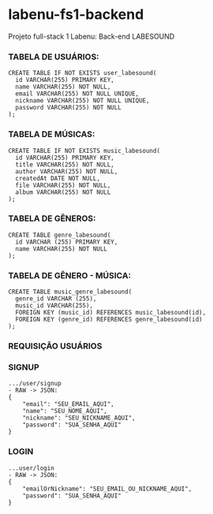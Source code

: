# labenu-fs1-backend
Projeto full-stack 1 Labenu: Back-end LABESOUND

### TABELA DE USUÁRIOS:
```
CREATE TABLE IF NOT EXISTS user_labesound(
  id VARCHAR(255) PRIMARY KEY,
  name VARCHAR(255) NOT NULL,
  email VARCHAR(255) NOT NULL UNIQUE,
  nickname VARCHAR(255) NOT NULL UNIQUE,
  password VARCHAR(255) NOT NULL
);
```
### TABELA DE MÚSICAS:
```
CREATE TABLE IF NOT EXISTS music_labesound(
  id VARCHAR(255) PRIMARY KEY,
  title VARCHAR(255) NOT NULL,
  author VARCHAR(255) NOT NULL,
  createdAt DATE NOT NULL,
  file VARCHAR(255) NOT NULL,
  album VARCHAR(255) NOT NULL
);
```
### TABELA DE GÊNEROS:
```
CREATE TABLE genre_labesound(
  id VARCHAR (255) PRIMARY KEY,
  name VARCHAR(255) NOT NULL
);
```
### TABELA DE GÊNERO - MÚSICA:
```
CREATE TABLE music_genre_labesound(
  genre_id VARCHAR (255),
  music_id VARCHAR(255),    
  FOREIGN KEY (music_id) REFERENCES music_labesound(id),
  FOREIGN KEY (genre_id) REFERENCES genre_labesound(id)    
);
```
### REQUISIÇÃO USUÁRIOS 
### SIGNUP
```
.../user/signup
- RAW -> JSON:
{
    "email": "SEU_EMAIL_AQUI",
    "name": "SEU_NOME_AQUI",
    "nickname": "SEU_NICKNAME_AQUI",
    "password": "SUA_SENHA_AQUI"
}
```
### LOGIN
```
...user/login
- RAW -> JSON:
{
    "emailOrNickname": "SEU_EMAIL_OU_NICKNAME_AQUI",
    "password": "SUA_SENHA_AQUI"
}
```
